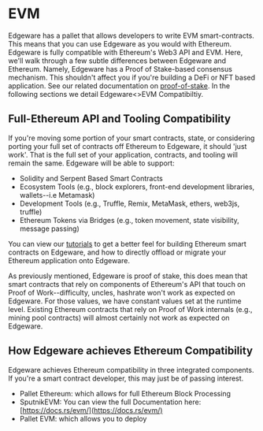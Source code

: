 # EVM

Edgeware has a pallet that allows developers to write EVM smart-contracts. This means that you can use Edgeware as you would with Ethereum. Edgeware is fully compatible with Ethereum's Web3 API and EVM. Here, we'll walk through a few subtle differences between Edgeware and Ethereum. Namely, Edgeware has a Proof of Stake-based consensus mechanism. This shouldn't affect you if you're building a DeFi or NFT based application. See our related documentation on [proof-of-stake](https://docs.edgewa.re/edgeware-runtime/consensus). In the following sections we detail Edgeware&lt;&gt;EVM Compatibiltiy.

## Full-Ethereum API and Tooling Compatibility

If you're moving some portion of your smart contracts, state, or considering porting your full set of contracts off Ethereum to Edgeware, it should 'just work'. That is the full set of your application, contracts, and tooling will remain the same. Edgeware will be able to support:

* Solidity and Serpent Based Smart Contracts
* Ecosystem Tools \(e.g., block explorers, front-end development libraries, wallets--i.e Metamask\)
* Development Tools \(e.g., Truffle, Remix, MetaMask, ethers, web3js, truffle\)
* Ethereum Tokens via Bridges \(e.g., token movement, state visibility, message passing\)

You can view our [tutorials](https://contracts.edgewa.re) to get a better feel for building Ethereum smart contracts on Edgeware, and how to directly offload or migrate your Ethereum application onto Edgeware.

As previously mentioned, Edgeware is proof of stake, this does mean that smart contracts that rely on components of Ethereum's API that touch on Proof of Work--difficulty, uncles, hashrate won't work as expected on Edgeware. For those values, we have constant values set at the runtime level. Existing Ethereum contracts that rely on Proof of Work internals \(e.g., mining pool contracts\) will almost certainly not work as expected on Edgeware.

## How Edgeware achieves Ethereum Compatibility

Edgeware achieves Ethereum compatibility in three integrated components. If you're a smart contract developer, this may just be of passing interest.

* Pallet Ethereum: which allows for full Ethereum Block Processing
* SputnikEVM: You can view the full Documentation here: [https://docs.rs/evm/](https://docs.rs/evm/)
* Pallet EVM: which allows you to deploy
